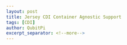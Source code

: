 ```yaml
---
layout: post
title: Jersey CDI Container Agnostic Support
tags: [CDI]
author: QubitPi
excerpt_separator: <!--more-->
---
```


